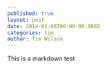 ```yaml
---
published: true
layout: post
date: 2014-02-06T00:00:00.000Z
categories: tim
author: Tim Wilson
---
```


This is a markdown test
